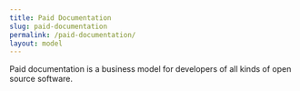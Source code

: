 ```yaml
---
title: Paid Documentation
slug: paid-documentation
permalink: /paid-documentation/
layout: model
---
```


Paid documentation is a business model for developers of all kinds of open source software.
